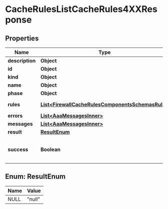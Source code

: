

# CacheRulesListCacheRules4XXResponse


## Properties

| Name | Type | Description | Notes |
|------------ | ------------- | ------------- | -------------|
|**description** | **Object** |  |  [optional] |
|**id** | **Object** |  |  [optional] |
|**kind** | **Object** |  |  [optional] |
|**name** | **Object** |  |  [optional] |
|**phase** | **Object** |  |  [optional] |
|**rules** | [**List&lt;FirewallCacheRulesComponentsSchemasRule&gt;**](FirewallCacheRulesComponentsSchemasRule.md) | The rules in the ruleset. |  [optional] |
|**errors** | [**List&lt;AaaMessagesInner&gt;**](AaaMessagesInner.md) |  |  |
|**messages** | [**List&lt;AaaMessagesInner&gt;**](AaaMessagesInner.md) |  |  |
|**result** | [**ResultEnum**](#ResultEnum) |  |  |
|**success** | **Boolean** | Whether the API call was successful |  |



## Enum: ResultEnum

| Name | Value |
|---- | -----|
| NULL | &quot;null&quot; |



